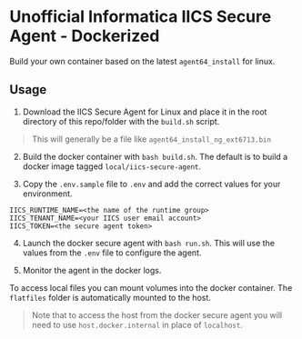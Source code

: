# Unofficial Informatica IICS Secure Agent - Dockerized

Build your own container based on the latest `agent64_install` for linux.

## Usage

1. Download the IICS Secure Agent for Linux and place it in the root directory of this repo/folder with the `build.sh` script. 

> This will generally be a file like `agent64_install_ng_ext6713.bin`

2. Build the docker container with `bash build.sh`.  The default is to build a docker image tagged `local/iics-secure-agent`.

3. Copy the `.env.sample` file to `.env` and add the correct values for your environment.

```
IICS_RUNTIME_NAME=<the name of the runtime group>
IICS_TENANT_NAME=<your IICS user email account>
IICS_TOKEN=<the secure agent token>
```

4. Launch the docker secure agent with `bash run.sh`.  This will use the values from the `.env` file to configure the agent.

5. Monitor the agent in the docker logs.

To access local files you can mount volumes into the docker container.  The `flatfiles` folder is automatically mounted to the host.

> Note that to access the host from the docker secure agent you will need to use `host.docker.internal` in place of `localhost`.
